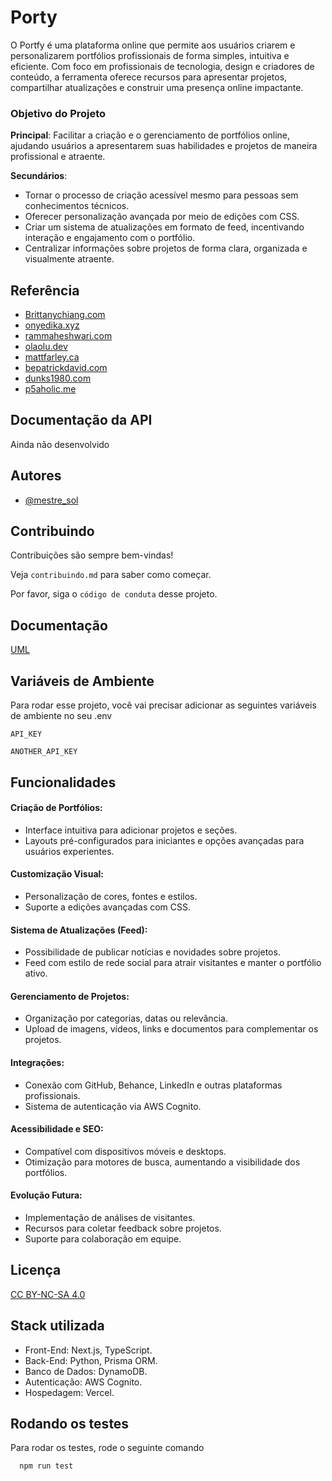 
# Porty

O Portfy é uma plataforma online que permite aos usuários criarem e personalizarem portfólios profissionais de forma simples, intuitiva e eficiente. Com foco em profissionais de tecnologia, design e criadores de conteúdo, a ferramenta oferece recursos para apresentar projetos, compartilhar atualizações e construir uma presença online impactante.

### Objetivo do Projeto
__Principal__:
Facilitar a criação e o gerenciamento de portfólios online, ajudando usuários a apresentarem suas habilidades e projetos de maneira profissional e atraente.

__Secundários__:
* Tornar o processo de criação acessível mesmo para pessoas sem conhecimentos técnicos.
* Oferecer personalização avançada por meio de edições com CSS.
* Criar um sistema de atualizações em formato de feed, incentivando interação e engajamento com o portfólio.
* Centralizar informações sobre projetos de forma clara, organizada e visualmente atraente.
## Referência

 - [Brittanychiang.com](https://brittanychiang.com/)
 - [onyedika.xyz](https://www.onyedika.xyz/)
 - [rammaheshwari.com](https://www.rammaheshwari.com/)
 - [olaolu.dev](olaolu.dev)
 - [mattfarley.ca](https://mattfarley.ca/)
 - [bepatrickdavid.com](bepatrickdavid.com)
 - [dunks1980.com](dunks1980.com)
 - [p5aholic.me](https://p5aholic.me/)

## Documentação da API

Ainda não desenvolvido
## Autores

- [@mestre_sol](https://www.github.com/mestre_sol)


## Contribuindo

Contribuições são sempre bem-vindas!

Veja `contribuindo.md` para saber como começar.

Por favor, siga o `código de conduta` desse projeto.


## Documentação

[UML](https://docs.google.com/document/d/1ZhafdH6DcOkJaW14LMYq-HSYi1hQUA28cAdug79XiJE/edit?usp=sharing)



## Variáveis de Ambiente

Para rodar esse projeto, você vai precisar adicionar as seguintes variáveis de ambiente no seu .env

`API_KEY`

`ANOTHER_API_KEY`

## Funcionalidades

#### Criação de Portfólios:
* Interface intuitiva para adicionar projetos e seções.
* Layouts pré-configurados para iniciantes e opções avançadas para usuários experientes.

#### Customização Visual:
* Personalização de cores, fontes e estilos.
* Suporte a edições avançadas com CSS.

#### Sistema de Atualizações (Feed):
* Possibilidade de publicar notícias e novidades sobre projetos.
* Feed com estilo de rede social para atrair visitantes e manter o portfólio ativo.

#### Gerenciamento de Projetos:
* Organização por categorias, datas ou relevância.
* Upload de imagens, vídeos, links e documentos para complementar os projetos.

#### Integrações:
* Conexão com GitHub, Behance, LinkedIn e outras plataformas profissionais.
* Sistema de autenticação via AWS Cognito.

#### Acessibilidade e SEO:
* Compatível com dispositivos móveis e desktops.
* Otimização para motores de busca, aumentando a visibilidade dos portfólios.

#### Evolução Futura:
* Implementação de análises de visitantes.
* Recursos para coletar feedback sobre projetos.
* Suporte para colaboração em equipe.

## Licença

[CC BY-NC-SA 4.0](https://creativecommons.org/licenses/by-nc-sa/4.0/)


## Stack utilizada

* Front-End: Next.js, TypeScript.
* Back-End: Python, Prisma ORM.
* Banco de Dados: DynamoDB.
* Autenticação: AWS Cognito.
* Hospedagem: Vercel.
## Rodando os testes

Para rodar os testes, rode o seguinte comando

```bash
  npm run test
```

